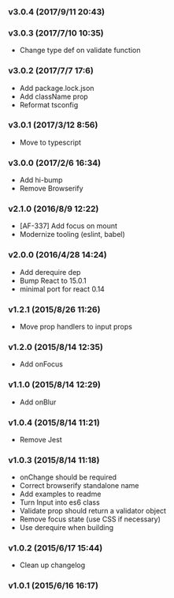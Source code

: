 ### v3.0.4	(2017/9/11 20:43)


### v3.0.3	(2017/7/10 10:35)
* Change type def on validate function

### v3.0.2	(2017/7/7 17:6)
* Add package.lock.json
* Add className prop
* Reformat tsconfig

### v3.0.1	(2017/3/12 8:56)
* Move to typescript

### v3.0.0	(2017/2/6 16:34)
* Add hi-bump
* Remove Browserify

### v2.1.0	(2016/8/9 12:22)
* [AF-337] Add focus on mount
* Modernize tooling (eslint, babel)

### v2.0.0	(2016/4/28 14:24)
* Add derequire dep
* Bump React to 15.0.1
* minimal port for react 0.14

### v1.2.1	(2015/8/26 11:26)
* Move prop handlers to input props

### v1.2.0	(2015/8/14 12:35)
* Add onFocus

### v1.1.0	(2015/8/14 12:29)
* Add onBlur

### v1.0.4	(2015/8/14 11:21)
* Remove Jest

### v1.0.3	(2015/8/14 11:18)
* onChange should be required
* Correct browserify standalone name
* Add examples to readme
* Turn Input into es6 class
* Validate prop should return a validator object
* Remove focus state (use CSS if necessary)
* Use derequire when building

### v1.0.2	(2015/6/17 15:44)
* Clean up changelog

### v1.0.1	(2015/6/16 16:17)